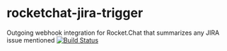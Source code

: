 # rocketchat-jira-trigger
Outgoing webhook integration for Rocket.Chat that summarizes any JIRA issue mentioned
[![Build Status](https://travis-ci.org/gustavkarlsson/rocketchat-jira-trigger.svg?branch=master)](https://travis-ci.org/gustavkarlsson/rocketchat-jira-trigger)
